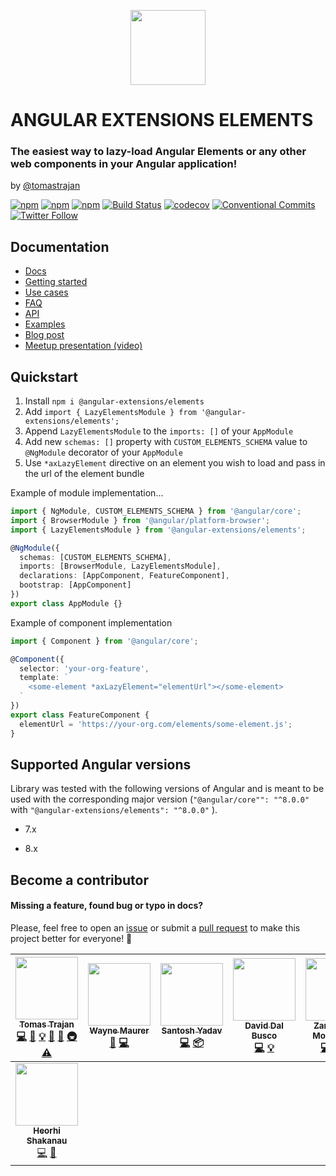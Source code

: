 <p align="center">
  <img src="https://raw.github.com/angular-extensions/elements/master/projects/elements-demo/src/assets/logo/logo.svg?sanitize=true" width="120" height="120">
</p>

# ANGULAR EXTENSIONS ELEMENTS

### The easiest way to lazy-load Angular Elements or any other web components in your Angular application!

by [@tomastrajan](https://twitter.com/tomastrajan)

[![npm](https://img.shields.io/npm/v/@angular-extensions/elements.svg)](https://www.npmjs.com/package/@angular-extensions/elements) [![npm](https://img.shields.io/github/license/angular-extensions/elements.svg)](https://github.com/angular-extensions/elements/blob/master/LICENSE) [![npm](https://img.shields.io/npm/dm/@angular-extensions/elements.svg)](https://www.npmjs.com/package/@angular-extensions/elements) [![Build Status](https://travis-ci.org/angular-extensions/elements.svg?branch=master)](https://travis-ci.org/angular-extensions/elements) [![codecov](https://codecov.io/gh/angular-extensions/elements/branch/master/graph/badge.svg)](https://codecov.io/gh/angular-extensions/elements) [![Conventional Commits](https://img.shields.io/badge/Conventional%20Commits-1.0.0-yellow.svg)](https://conventionalcommits.org) [![Twitter Follow](https://img.shields.io/twitter/follow/tomastrajan.svg?style=social&label=Follow)](https://twitter.com/tomastrajan)

## Documentation

- [Docs](https://angular-extensions.github.io/elements/)
- [Getting started](https://angular-extensions.github.io/elements/#/docs/getting-started)
- [Use cases](https://angular-extensions.github.io/elements/#/docs/use-cases)
- [FAQ](https://angular-extensions.github.io/elements/#/docs/faq)
- [API](https://angular-extensions.github.io/elements/#/docs/api)
- [Examples](https://angular-extensions.github.io/elements/#/examples)
- [Blog post](https://medium.com/@tomastrajan/the-best-way-to-lazy-load-angular-elements-97a51a5c2007)
- [Meetup presentation (video)](https://www.youtube.com/watch?v=X__jkPGYRUs)

## Quickstart

1. Install `npm i @angular-extensions/elements`
2. Add `import { LazyElementsModule } from '@angular-extensions/elements';`
3. Append `LazyElementsModule` to the `imports: []` of your `AppModule`
4. Add new `schemas: []` property with `CUSTOM_ELEMENTS_SCHEMA` value to `@NgModule` decorator of your `AppModule`
5. Use `*axLazyElement` directive on an element you wish to load and pass in the url of the element bundle

Example of module implementation...

```typescript
import { NgModule, CUSTOM_ELEMENTS_SCHEMA } from '@angular/core';
import { BrowserModule } from '@angular/platform-browser';
import { LazyElementsModule } from '@angular-extensions/elements';

@NgModule({
  schemas: [CUSTOM_ELEMENTS_SCHEMA],
  imports: [BrowserModule, LazyElementsModule],
  declarations: [AppComponent, FeatureComponent],
  bootstrap: [AppComponent]
})
export class AppModule {}
```

Example of component implementation

```typescript
import { Component } from '@angular/core';

@Component({
  selector: 'your-org-feature',
  template: `
    <some-element *axLazyElement="elementUrl"></some-element>
  `
})
export class FeatureComponent {
  elementUrl = 'https://your-org.com/elements/some-element.js';
}
```

## Supported Angular versions

Library was tested with the following versions of Angular and is meant to be used
with the corresponding major version (`"@angular/core"": "^8.0.0"` with `"@angular-extensions/elements": "^8.0.0"` ).

- 7.x

- 8.x

## Become a contributor

#### Missing a feature, found bug or typo in docs?

Please, feel free to open an [issue](https://github.com/angular-extensions/elements/issues)
or submit a [pull request](https://github.com/angular-extensions/elements/pulls) to make this project better for everyone! 🤗

<!-- ALL-CONTRIBUTORS-LIST:START - Do not remove or modify this section -->
<!-- prettier-ignore -->
| [<img src="https://avatars0.githubusercontent.com/u/3764868?v=4" width="100px;"/><br /><sub><b>Tomas Trajan</b></sub>](https://medium.com/@tomastrajan)<br />[💻](https://github.com/angular-extensions/elements/commits?author=tomastrajan "Code") [🎨](#design-tomastrajan "Design") [💡](#example-tomastrajan "Examples") [📖](https://github.com/angular-extensions/elements/commits?author=tomastrajan "Documentation") [🤔](#ideas-tomastrajan "Ideas, Planning, & Feedback") [🚇](#infra-tomastrajan "Infrastructure (Hosting, Build-Tools, etc)") [⚠️](https://github.com/angular-extensions/elements/commits?author=tomastrajan "Tests") | [<img src="https://avatars2.githubusercontent.com/u/2899448?v=4" width="100px;"/><br /><sub><b>Wayne Maurer</b></sub>](http://www.lambda-it.ch)<br />[🐛](https://github.com/angular-extensions/elements/issues?q=author%3Awmaurer "Bug reports") [💻](https://github.com/angular-extensions/elements/commits?author=wmaurer "Code") | [<img src="https://avatars3.githubusercontent.com/u/11923975?v=4" width="100px;"/><br /><sub><b>Santosh Yadav</b></sub>](https://www.santoshyadav.dev)<br />[💻](https://github.com/angular-extensions/elements/commits?author=santoshyadav198613 "Code") [📦](#platform-santoshyadav198613 "Packaging/porting to new platform") | [<img src="https://avatars0.githubusercontent.com/u/16886711?v=4" width="100px;"/><br /><sub><b>David Dal Busco</b></sub>](https://twitter.com/daviddalbusco)<br />[💻](https://github.com/angular-extensions/elements/commits?author=peterpeterparker "Code") [💡](#example-peterpeterparker "Examples") | [<img src="https://avatars3.githubusercontent.com/u/2327532?v=4" width="100px;"/><br /><sub><b>Zama Khan Mohammed</b></sub>](https://www.linkedin.com/in/mohammedzamakhan)<br />[💻](https://github.com/angular-extensions/elements/commits?author=mohammedzamakhan "Code") [🤔](#ideas-mohammedzamakhan "Ideas, Planning, & Feedback") [⚠️](https://github.com/angular-extensions/elements/commits?author=mohammedzamakhan "Tests") | [<img src="https://avatars0.githubusercontent.com/u/11693938?v=4" width="100px;"/><br /><sub><b>Angel Fraga Parodi</b></sub>](https://github.com/angelfraga)<br />[💡](#example-angelfraga "Examples") [🤔](#ideas-angelfraga "Ideas, Planning, & Feedback") | [<img src="https://avatars1.githubusercontent.com/u/5447242?v=4" width="100px;"/><br /><sub><b>ye3i</b></sub>](https://github.com/ye3i)<br />[💻](https://github.com/angular-extensions/elements/commits?author=ye3i "Code") [🤔](#ideas-ye3i "Ideas, Planning, & Feedback") |
| :---: | :---: | :---: | :---: | :---: | :---: | :---: |
| [<img src="https://avatars3.githubusercontent.com/u/38192464?v=4" width="100px;"/><br /><sub><b>Heorhi Shakanau</b></sub>](https://github.com/MagicCurlyHair)<br />[💻](https://github.com/angular-extensions/elements/commits?author=MagicCurlyHair "Code") [🤔](#ideas-MagicCurlyHair "Ideas, Planning, & Feedback") |

<!-- ALL-CONTRIBUTORS-LIST:END -->
